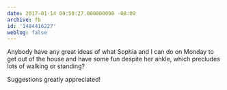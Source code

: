 ```yaml
---
date: 2017-01-14 09:50:27.000000000 -08:00
archive: fb
id: '1484416227'
weblog: false
---
```


Anybody have any great ideas of what Sophia and I can do on Monday to get out of the house and have some fun despite her ankle, which precludes lots of walking or standing? 

Suggestions greatly appreciated!
